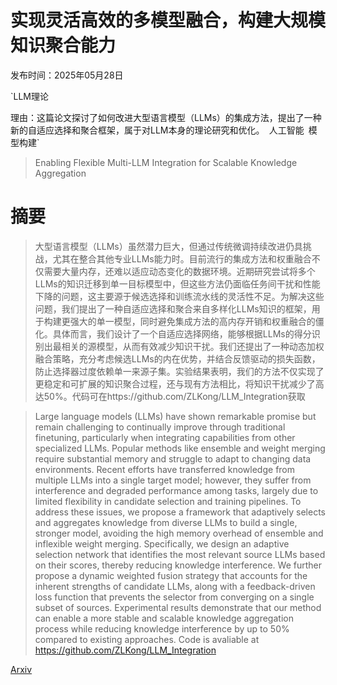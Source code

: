 # 实现灵活高效的多模型融合，构建大规模知识聚合能力

发布时间：2025年05月28日

`LLM理论

理由：这篇论文探讨了如何改进大型语言模型（LLMs）的集成方法，提出了一种新的自适应选择和聚合框架，属于对LLM本身的理论研究和优化。` `人工智能` `模型构建`

> Enabling Flexible Multi-LLM Integration for Scalable Knowledge Aggregation

# 摘要

> 大型语言模型（LLMs）虽然潜力巨大，但通过传统微调持续改进仍具挑战，尤其在整合其他专业LLMs能力时。目前流行的集成方法和权重融合不仅需要大量内存，还难以适应动态变化的数据环境。近期研究尝试将多个LLMs的知识迁移到单一目标模型中，但这些方法仍面临任务间干扰和性能下降的问题，这主要源于候选选择和训练流水线的灵活性不足。为解决这些问题，我们提出了一种自适应选择和聚合来自多样化LLMs知识的框架，用于构建更强大的单一模型，同时避免集成方法的高内存开销和权重融合的僵化。具体而言，我们设计了一个自适应选择网络，能够根据LLMs的得分识别出最相关的源模型，从而有效减少知识干扰。我们还提出了一种动态加权融合策略，充分考虑候选LLMs的内在优势，并结合反馈驱动的损失函数，防止选择器过度依赖单一来源子集。实验结果表明，我们的方法不仅实现了更稳定和可扩展的知识聚合过程，还与现有方法相比，将知识干扰减少了高达50%。代码可在https://github.com/ZLKong/LLM_Integration获取

> Large language models (LLMs) have shown remarkable promise but remain challenging to continually improve through traditional finetuning, particularly when integrating capabilities from other specialized LLMs. Popular methods like ensemble and weight merging require substantial memory and struggle to adapt to changing data environments. Recent efforts have transferred knowledge from multiple LLMs into a single target model; however, they suffer from interference and degraded performance among tasks, largely due to limited flexibility in candidate selection and training pipelines. To address these issues, we propose a framework that adaptively selects and aggregates knowledge from diverse LLMs to build a single, stronger model, avoiding the high memory overhead of ensemble and inflexible weight merging. Specifically, we design an adaptive selection network that identifies the most relevant source LLMs based on their scores, thereby reducing knowledge interference. We further propose a dynamic weighted fusion strategy that accounts for the inherent strengths of candidate LLMs, along with a feedback-driven loss function that prevents the selector from converging on a single subset of sources. Experimental results demonstrate that our method can enable a more stable and scalable knowledge aggregation process while reducing knowledge interference by up to 50% compared to existing approaches. Code is avaliable at https://github.com/ZLKong/LLM_Integration

[Arxiv](https://arxiv.org/abs/2505.23844)
